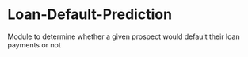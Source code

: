 # Loan-Default-Prediction
Module to determine whether a given prospect would default their loan payments or not
